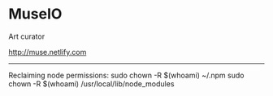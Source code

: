 # MuseIO

Art curator

http://muse.netlify.com


-------
Reclaiming node permissions:
sudo chown -R $(whoami) ~/.npm
sudo chown -R $(whoami) /usr/local/lib/node_modules
